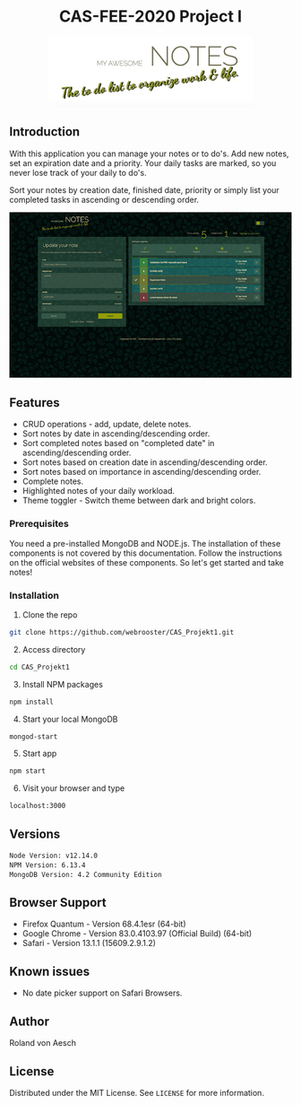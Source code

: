 <!-- PROJECT LOGO -->
<h1 align="center">CAS-FEE-2020 Project I</h1>
<p align="center">
  <img src="public/assets/img/notes-logo.png" alt="CAS-FEE-2020">
</p>

<!-- GETTING STARTED -->
## Introduction

With this application you can manage your notes or to do's. Add new notes, set an expiration date and a priority. Your daily tasks are marked, so you never lose track of your daily to do's. 

Sort your notes by creation date, finished date, priority or simply list your completed tasks in ascending or descending order.

<p align="center">
  <img src="public/assets/img/project-1-printscreen.png" alt="CAS-FEE-2020">
</p>

## Features
* CRUD operations - add, update, delete notes.
* Sort notes by date in ascending/descending order.
* Sort completed notes based on "completed date" in ascending/descending order.
* Sort notes based on creation date in ascending/descending order.
* Sort notes based on importance in ascending/descending order.
* Complete notes.
* Highlighted notes of your daily workload.
* Theme toggler - Switch theme between dark and bright colors.

### Prerequisites

You need a pre-installed MongoDB and NODE.js. The installation of these components is not covered by this documentation. Follow the instructions on the official websites of these components. So let's get started and take notes!

### Installation
1. Clone the repo
```sh
git clone https://github.com/webrooster/CAS_Projekt1.git
```

2. Access directory
```sh
cd CAS_Projekt1
```

3. Install NPM packages
```sh
npm install
```

4. Start your local MongoDB
```sh
mongod-start
```

5. Start app
```sh
npm start
```

6. Visit your browser and type
```sh
localhost:3000
```

## Versions
```sh
Node Version: v12.14.0
NPM Version: 6.13.4
MongoDB Version: 4.2 Community Edition
```

## Browser Support
* Firefox Quantum - Version 68.4.1esr (64-bit)
* Google Chrome - Version 83.0.4103.97 (Official Build) (64-bit)
* Safari - Version 13.1.1 (15609.2.9.1.2)

## Known issues
* No date picker support on Safari Browsers.

## Author
Roland von Aesch

## License

Distributed under the MIT License. See `LICENSE` for more information.